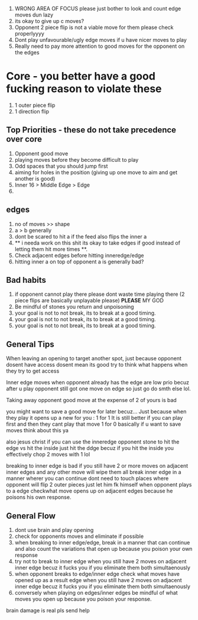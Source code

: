 <!--markdownlint-disable-->

1) WRONG AREA OF FOCUS please just bother to look and count edge moves dun lazy
2) its okay to give up c moves?
3) Opponent 2 piece flip is not a viable move for them please check properlyyyy
4) Dont play unfavourable/ugly edge moves if u have nicer moves to play
5) Really need to pay more attention to good moves for the opponent on the edges




# Core - you better have a good fucking reason to violate these
1) 1 outer piece flip
2) 1 direction flip

## Top Priorities - these do not take precedence over core
1) Opponent good move
2) playing moves before they become difficult to play
3) Odd spaces that you should jump first
4) aiming for holes in the position (giving up one move  to aim and get another is good)
5) Inner 16 > Middle Edge > Edge
6) 
## edges
1) no of moves >> shape 
2) a > b generally
3) dont be scared to hit a if the feed also flips the inner a 
4) ** i needa work on this shit its okay to take edges if good instead of letting them hit more times **.
5) Check adjacent edges before hitting inneredge/edge
6) hitting inner a on top of opponent a is generally bad? 


## Bad habits
1) if opponent cannot play there please dont waste time playing there (2 piece flips are basically unplayable please)
**PLEASE** MY GOD
2) Be mindful of stones you return and unpoisoning
3) your goal is not to not break, its to break at a good timing.
3) your goal is not to not break, its to break at a good timing.
3) your goal is not to not break, its to break at a good timing.


## General Tips
When leaving an opening to target another spot, just because opponent dosent have access dosent mean its good try to think what happens when they try to get access

Inner edge moves when opponent already has the edge are low prio becuz after u play opponent still got one move on edge so just go do smth else lol.

Taking away opponent good move at the expense of 2 of yours is bad

you might want to save a good move for later becuz...
Just because when they play it opens up a new for you : 1 for 1
It is still better if you can play first and then they cant play that move 1 for 0
basically if u want to save moves think about this ya


also jesus christ if you can use the inneredge opponent stone to hit the edge vs hit the inside just hit the ddge becuz if you hit the inside you effectively chop 2 moves with 1 lol

breaking to inner edge is bad if you still have 2 or more moves on adjacent inner edges and any other move will wipe them all
break inner edge in a manner wherer you can continue
dont need to touch places where opponent will flip 2 outer pieces just let him fk himself
when opponent plays to a edge checkwhat move opens up on adjacent edges because he poisons his own response.


## General Flow

1) dont use brain and play opening
2) check for opponents moves and eliminate if possible
3) when breaking to inner edge/edge, break in a manner that can continue and also count the variations that open up because you poison your own response
4) try not to break to inner edge when you still have 2 moves on adjacent inner edge becuz it fucks you if you eliminate them both simultaenously
5) when opponent breaks to edge/inner edge check what moves have opened up as a result edge when you still have 2 moves on adjacent inner edge becuz it fucks you if you eliminate them both simultaenously
6) conversely when playing on edges/inner edges be mindful of what moves you open up because you poison your response. 



brain damage is real pls send help
